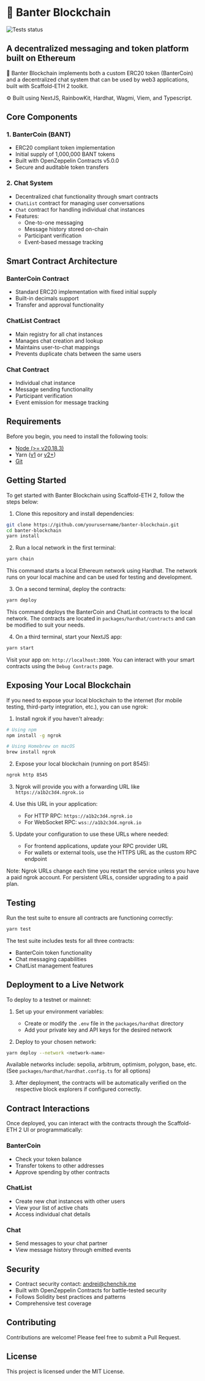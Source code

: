 # 💬 Banter Blockchain
![Tests status](https://github.com/andreichenchik/banter-blockchain/actions/workflows/test.yaml/badge.svg)

## A decentralized messaging and token platform built on Ethereum

🧪 Banter Blockchain implements both a custom ERC20 token (BanterCoin) and a decentralized chat system that can be used by web3 applications, built with Scaffold-ETH 2 toolkit.

⚙️ Built using NextJS, RainbowKit, Hardhat, Wagmi, Viem, and Typescript.

## Core Components

### 1. BanterCoin (BANT)
- ERC20 compliant token implementation
- Initial supply of 1,000,000 BANT tokens
- Built with OpenZeppelin Contracts v5.0.0
- Secure and auditable token transfers

### 2. Chat System
- Decentralized chat functionality through smart contracts
- `ChatList` contract for managing user conversations
- `Chat` contract for handling individual chat instances
- Features:
  - One-to-one messaging
  - Message history stored on-chain
  - Participant verification
  - Event-based message tracking

## Smart Contract Architecture

### BanterCoin Contract
- Standard ERC20 implementation with fixed initial supply
- Built-in decimals support
- Transfer and approval functionality

### ChatList Contract
- Main registry for all chat instances
- Manages chat creation and lookup
- Maintains user-to-chat mappings
- Prevents duplicate chats between the same users

### Chat Contract
- Individual chat instance
- Message sending functionality
- Participant verification
- Event emission for message tracking

## Requirements

Before you begin, you need to install the following tools:

- [Node (>= v20.18.3)](https://nodejs.org/en/download/)
- Yarn ([v1](https://classic.yarnpkg.com/en/docs/install/) or [v2+](https://yarnpkg.com/getting-started/install))
- [Git](https://git-scm.com/downloads)

## Getting Started

To get started with Banter Blockchain using Scaffold-ETH 2, follow the steps below:

1. Clone this repository and install dependencies:

```bash
git clone https://github.com/yourusername/banter-blockchain.git
cd banter-blockchain
yarn install
```

2. Run a local network in the first terminal:

```bash
yarn chain
```

This command starts a local Ethereum network using Hardhat. The network runs on your local machine and can be used for testing and development.

3. On a second terminal, deploy the contracts:

```bash
yarn deploy
```

This command deploys the BanterCoin and ChatList contracts to the local network. The contracts are located in `packages/hardhat/contracts` and can be modified to suit your needs.

4. On a third terminal, start your NextJS app:

```bash
yarn start
```

Visit your app on: `http://localhost:3000`. You can interact with your smart contracts using the `Debug Contracts` page.

## Exposing Your Local Blockchain

If you need to expose your local blockchain to the internet (for mobile testing, third-party integration, etc.), you can use ngrok:

1. Install ngrok if you haven't already:
```bash
# Using npm
npm install -g ngrok

# Using Homebrew on macOS
brew install ngrok
```

2. Expose your local blockchain (running on port 8545):
```bash
ngrok http 8545
```

3. Ngrok will provide you with a forwarding URL like `https://a1b2c3d4.ngrok.io`

4. Use this URL in your application:
   - For HTTP RPC: `https://a1b2c3d4.ngrok.io`
   - For WebSocket RPC: `wss://a1b2c3d4.ngrok.io`

5. Update your configuration to use these URLs where needed:
   - For frontend applications, update your RPC provider URL
   - For wallets or external tools, use the HTTPS URL as the custom RPC endpoint

Note: Ngrok URLs change each time you restart the service unless you have a paid ngrok account. For persistent URLs, consider upgrading to a paid plan.

## Testing

Run the test suite to ensure all contracts are functioning correctly:

```bash
yarn test
```

The test suite includes tests for all three contracts:
- BanterCoin token functionality
- Chat messaging capabilities
- ChatList management features

## Deployment to a Live Network

To deploy to a testnet or mainnet:

1. Set up your environment variables:
   - Create or modify the `.env` file in the `packages/hardhat` directory
   - Add your private key and API keys for the desired network

2. Deploy to your chosen network:

```bash
yarn deploy --network <network-name>
```

Available networks include: sepolia, arbitrum, optimism, polygon, base, etc. (See `packages/hardhat/hardhat.config.ts` for all options)

3. After deployment, the contracts will be automatically verified on the respective block explorers if configured correctly.

## Contract Interactions

Once deployed, you can interact with the contracts through the Scaffold-ETH 2 UI or programmatically:

### BanterCoin
- Check your token balance
- Transfer tokens to other addresses
- Approve spending by other contracts

### ChatList
- Create new chat instances with other users
- View your list of active chats
- Access individual chat details

### Chat
- Send messages to your chat partner
- View message history through emitted events

## Security

- Contract security contact: andrei@chenchik.me
- Built with OpenZeppelin Contracts for battle-tested security
- Follows Solidity best practices and patterns
- Comprehensive test coverage

## Contributing

Contributions are welcome! Please feel free to submit a Pull Request.

## License

This project is licensed under the MIT License.
